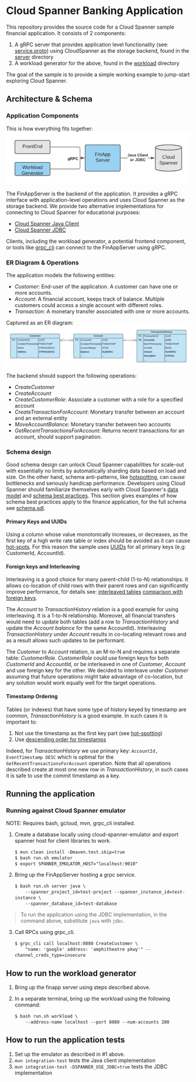 # Cloud Spanner Banking Application

This repository provides the source code for a Cloud Spanner sample financial
application. It consists of 2 components:
1. A gRPC server that provides application level functionality
  (see: [service.proto](server/src/main/proto/service.proto)) using CloudSpanner
  as the storage backend, found in the [server](server) directory
2. A workload generator for the above, found in the [workload](workload) directory

The goal of the sample is to provide a simple working example to jump-start
exploring Cloud Spanner.

## Architecture & Schema

### Application Components
This is how everything fits together:
![FinAppConnect.png](images/FinAppConnect.png)

The FinAppServer is the backend of the application. It provides a gRPC interface
with application-level operations and uses Cloud Spanner as the storage backend.
We provide two alternative implementations for connecting to Cloud Spanner for
educational purposes:
- [Cloud Spanner Java Client](https://github.com/googleapis/java-spanner)
- [Cloud Spanner JDBC](https://github.com/googleapis/java-spanner-jdbc)

Clients, including the workload generator, a potential frontend component, or
tools like [grpc_cli](https://github.com/grpc/grpc/blob/master/doc/command_line_tool.md)
can connect to the FinAppServer using gRPC.

### ER Diagram & Operations

The application models the following entities:
- *Customer*: End-user of the application. A customer can have one or more
  accounts.
- *Account*: A financial account, keeps track of balance. Multiple customers
  could access a single account with different roles.
- *Transaction*: A monetary transfer associated with one or more accounts.

Captured as an ER diagram:
![FinAppERD.png](images/FinAppERD.png)

The backend should support the following operations:
- *CreateCustomer*
- *CreateAccount*
- *CreateCustomerRole*: Associate a customer with a role for a specified
  account
- *CreateTransactionForAccount*: Monetary transfer between an account and an
  external entity
- *MoveAccountBalance*: Monetary transfer between two accounts
- *GetRecentTransactionsForAccount*: Returns recent transactions for an account,
  should support pagination.

### Schema design
Good schema design can unlock Cloud Spanner capabilities for scale-out with
essentially no limits by automatically sharding data based on load and size.
On the other hand, schema anti-patterns, like
[hotspotting](https://cloud.google.com/spanner/docs/schema-design#primary-key-prevent-hotspots),
can cause bottlenecks and seriously handicap performance. Developers using
Cloud Spanner should familiarize themselves early with Cloud Spanner's
[data model](https://cloud.google.com/spanner/docs/schema-and-data-model) and
[schema best practices](https://cloud.google.com/spanner/docs/schema-design).
This section gives examples of how schema best practices apply to the finance
application, for the full schema see
[schema.sdl](server/src/main/java/com/google/finapp/schema.sdl).

#### Primary Keys and UUIDs
Using a column whose value monotonically increases, or decreases, as the first
key of a high write rate table or index should be avoided as it can cause
[hot-spots](https://cloud.google.com/spanner/docs/schema-design#primary-key-prevent-hotspots).
For this reason the sample uses [UUIDs](https://cloud.google.com/spanner/docs/schema-design#uuid_primary_key)
for all primary keys (e.g: CustomerId, AccountId).
 
#### Foreign keys and Interleaving
Interleaving is a good choice for many parent-child (1-to-N) relationships.
It allows co-location of child rows with their parent rows and can
significantly improve performance, for details see:
[interleaved tables](https://cloud.google.com/spanner/docs/schema-and-data-model#creating-interleaved-tables)
[comparison with foreign keys](https://cloud.google.com/spanner/docs/foreign-keys/overview#fk-and-table-interleaving).

The *Account* to *TransactionHistory* relation is a good example for using
interleaving. It is a 1-to-N relationship. Moreover, all financial transfers
would need to update both tables (add a row to *TransactionHistory* and update
the *Account* *balance* for the same AccountId). Interleaving
*TransactionHistory* under *Account* results in co-locating relevant rows and as a
result allows such updates to be performant.

The *Customer* to *Account* relation, is an M-to-N and requires a separate
table: *CustomerRole*. *CustomerRole* could use foreign keys for both
*CustomerId* and *AccountId*, or be interleaved in one of *Customer*, *Account*
and use foreign key for the other. We decided to interleave under *Customer*
assuming that future operations might take advantage of co-location,
but any solution would work equally well for the target operations.

#### Timestamp Ordering

Tables (or indexes) that have some type of history keyed by timestamp are
common, *TransactionHistory* is a good example. In such cases it is important
to:
1. Not use the timestamp as the first key part (see [hot-spotting](https://cloud.google.com/spanner/docs/schema-design#primary-key-prevent-hotspots))
2. Use [descending order for timestamps](https://cloud.google.com/spanner/docs/schema-design#ordering_timestamp-based_keys)

Indeed, for *TransactionHistory* we use primary key:
`AccountId, EventTimestamp DESC` which is optimal for the
`GetRecentTransactionsForAccount` operation. Note that all operations described
create at most one new row in *TransactionHistory*, in such cases it is safe
to use the commit timestamp as a key.

## Running the application
<!---TODO: Running against real spanner - Probably point to neos tutorial-->
### Running against Cloud Spanner emulator

NOTE: Requires bash, gcloud, mvn, grpc_cli installed.

1. Create a database locally using cloud-spanner-emulator and export spanner host
for client libraries to work.

    ```
    $ mvn clean install -Dmaven.test.skip=true
    $ bash run.sh emulator
    $ export SPANNER_EMULATOR_HOST="localhost:9010"
    ```

2. Bring up the FinAppServer hosting a grpc service.

    ```
    $ bash run.sh server java \
        --spanner_project_id=test-project --spanner_instance_id=test-instance \
        --spanner_database_id=test-database
    ```
> To run the application using the JDBC implementation, in the command above,
substitute `java` with `jdbc`.

3. Call RPCs using grpc_cli.

    ```
    $ grpc_cli call localhost:8080 CreateCustomer \
        "name: 'google' address: 'amphitheatre pkwy'" --channel_creds_type=insecure
    ```

## How to run the workload generator

1. Bring up the finapp server using steps described above.

2. In a separate terminal, bring up the workload using the following command:
 
    ```
    $ bash run.sh workload \
        --address-name localhost --port 8080 --num-accounts 200 
    ```

## How to run the application tests

1. Set up the emulator as described in #1 above.
2. `mvn integration-test` tests the Java client implementation
3. `mvn integration-test -DSPANNER_USE_JDBC=true` tests the JDBC implementation
